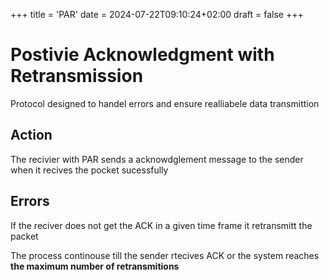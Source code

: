 +++
title = 'PAR'
date = 2024-07-22T09:10:24+02:00
draft = false
+++

# Postivie Acknowledgment with Retransmission 
Protocol designed to handel errors and ensure realliabele data transmittion 
## Action
The recivier with PAR sends a acknowdglement message to the sender when it recives the pocket sucessfully 
## Errors
If the reciver does not get the ACK in a given time frame it retransmitt the packet 

The process continouse till the sender rtecives ACK or the system reaches **the maximum number of retransmitions** 


